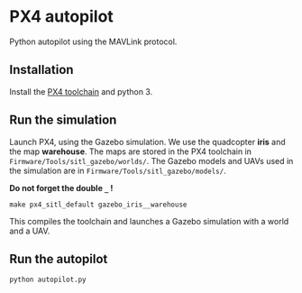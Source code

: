PX4 autopilot
=============

Python autopilot using the MAVLink protocol.

## Installation

Install the [PX4 toolchain](https://dev.px4.io/master/en/) and python 3.

## Run the simulation

Launch PX4, using the Gazebo simulation. We use the quadcopter **iris** and the
map **warehouse**.
The maps are stored in the PX4 toolchain in `Firmware/Tools/sitl_gazebo/worlds/`.
The Gazebo models and UAVs used in the simulation are in `Firmware/Tools/sitl_gazebo/models/`.

**Do not forget the double `_` !**

```shell
make px4_sitl_default gazebo_iris__warehouse
```

This compiles the toolchain and launches a Gazebo simulation with a world and a UAV.


## Run the autopilot

```shell
python autopilot.py
```
